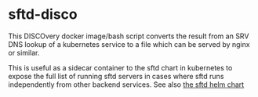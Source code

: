 # sftd-disco

This DISCOvery docker image/bash script converts the result from an SRV DNS lookup of a kubernetes service to a file which can be served by nginx or similar.

This is useful as a sidecar container to the sftd chart in kubernetes to expose the full list of running sftd servers in cases where sftd runs independently from other backend services. See also [the sftd helm chart](https://github.com/wireapp/wire-server/charts/sftd/)
